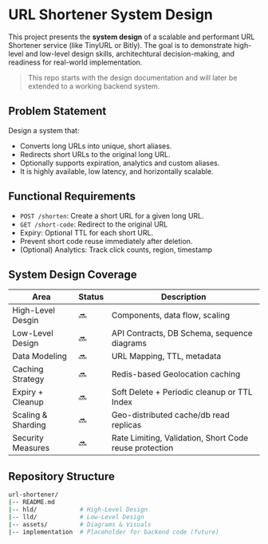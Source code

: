 # URL Shortener System Design

This project presents the **system design** of a scalable and performant URL Shortener service (like TinyURL or Bitly). The goal is to demonstrate high-level and low-level design skills, architechtural decision-making, and readiness for real-world implementation.

> This repo starts with the design documentation and will later be extended to a working backend system.

## Problem Statement

Design a system that:

- Converts long URLs into unique, short aliases.
- Redirects short URLs to the original long URL.
- Optionally supports expiration, analytics and custom aliases.
- It is highly available, low latency, and horizontally scalable.

## Functional Requirements

- `POST /shorten`: Create a short URL for a given long URL.
- `GET /short-code`: Redirect to the original URL
- Expiry: Optional TTL for each short URL.
- Prevent short code reuse immediately after deletion.
- (Optional) Analytics: Track click counts, region, timestamp

## System Design Coverage

| Area               | Status | Description                                            |
| ------------------ | ------ | ------------------------------------------------------ |
| High-Level Desgin  | 🔜     | Components, data flow, scaling                         |
| Low-Level Design   | 🔜     | API Contracts, DB Schema, sequence diagrams            |
| Data Modeling      | 🔜     | URL Mapping, TTL, metadata                             |
| Caching Strategy   | 🔜     | Redis-based Geolocation caching                        |
| Expiry + Cleanup   | 🔜     | Soft Delete + Periodic cleanup or TTL Index            |
| Scaling & Sharding | 🔜     | Geo-distributed cache/db read replicas                 |
| Security Measures  | 🔜     | Rate Limiting, Validation, Short Code reuse protection |

## Repository Structure

```bash
url-shortener/
|-- README.md
|-- hld/            # High-Level Design
|-- lld/            # Low-Level Design
|-- assets/         # Diagrams & Visuals
|-- implementation  # Placeholder for backend code (future)
```
